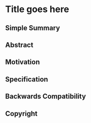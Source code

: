 # Title goes here

## Simple Summary
<!--"If you can't explain it simply, you don't understand it well enough." Provide a simplified and layman-accessible explanation of the ESR.-->

## Abstract
<!--A short (~200 word) description of the technical issue being addressed.-->

## Motivation
<!--Optional section; motivation may be part of other sections-->

## Specification

## Backwards Compatibility
<!--Only need this section when there are compatiblity issues. Not needed for hardforks; the hardfork mechanism itself addresses incompatibility-->

## Copyright
